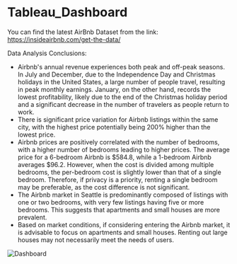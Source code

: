 # Tableau_Dashboard

You can find the latest AirBnb Dataset from the link: https://insideairbnb.com/get-the-data/ 

Data Analysis Conclusions:
- Airbnb's annual revenue experiences both peak and off-peak seasons. In July and December, due to the Independence Day and Christmas holidays in the United States, a large number of people travel, resulting in peak monthly earnings. January, on the other hand, records the lowest profitability, likely due to the end of the Christmas holiday period and a significant decrease in the number of travelers as people return to work.
- There is significant price variation for Airbnb listings within the same city, with the highest price potentially being 200% higher than the lowest price.
- Airbnb prices are positively correlated with the number of bedrooms, with a higher number of bedrooms leading to higher prices. The average price for a 6-bedroom Airbnb is $584.8, while a 1-bedroom Airbnb averages $96.2. However, when the cost is divided among multiple bedrooms, the per-bedroom cost is slightly lower than that of a single bedroom. Therefore, if privacy is a priority, renting a single bedroom may be preferable, as the cost difference is not significant.
- The Airbnb market in Seattle is predominantly composed of listings with one or two bedrooms, with very few listings having five or more bedrooms. This suggests that apartments and small houses are more prevalent.
- Based on market conditions, if considering entering the Airbnb market, it is advisable to focus on apartments and small houses. Renting out large houses may not necessarily meet the needs of users.


![Dashboard](https://github.com/AlexMaAU/Tableau_Dashboard/assets/130563062/18527f65-d96a-493a-a76e-d44112c7882c)
